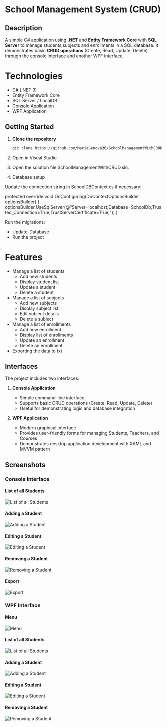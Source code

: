 # School Management System (CRUD)

## Description
A simple C# application using **.NET** and **Entity Framework Core** with **SQL Server** to manage students,subjects and enrollments in a SQL database. It demonstrates basic **CRUD operations** (Create, Read, Update, Delete) through the console interface and another WPF interface.

# Technologies

- C# (.NET 9)
- Entity Framework Core
- SQL Server / LocalDB
- Console Application
- WPF Application

## Getting Started

1. **Clone the repository**
   ```bash
   git clone https://github.com/MariaGenova36/SchoolManagementWithCRUD.git
   
2. Open in Visual Studio

3. Open the solution file SchoolManagementWithCRUD.sln.

4. Database setup

Update the connection string in SchoolDBContext.cs if necessary:

 protected override void OnConfiguring(DbContextOptionsBuilder optionsBuilder)
 {
     optionsBuilder.UseSqlServer(@"Server=localhost;Database=SchoolDb;Trusted_Connection=True;TrustServerCertificate=True;");
 }
    
Run the migrations:

- Update-Database
- Run the project

# Features

- Manage a list of students
  - Add new students
  - Display student list
  - Update a student
  - Delete a student
- Manage a list of subjects
  - Add new subjects
  - Display subject list
  - Edit subject details
  - Delete a subject
- Manage a list of enrollments
  - Add new enrollment
  - Display list of enrollments
  - Update an enrollment
  - Delete an enrollment
- Exporting the data to txt

## Interfaces

The project includes two interfaces:

1. **Console Application**
   - Simple command-line interface
   - Supports basic CRUD operations (Create, Read, Update, Delete)
   - Useful for demonstrating logic and database integration

2. **WPF Application**
   - Modern graphical interface
   - Provides user-friendly forms for managing Students, Teachers, and Courses
   - Demonstrates desktop application development with XAML and MVVM pattern

## Screenshots

### Console Interface

#### List of all Students
![List of all Students](/SchoolManagementWithCRUD/screenshots/Screenshot_2025-09-29_102517.png)

#### Adding a Student
![Adding a Student](/SchoolManagementWithCRUD/screenshots/Screenshot_2025-09-29_102517.png)

#### Editing a Student
![Editing a Student](/SchoolManagementWithCRUD/screenshots/Screenshot_2025-09-29_102915.png)

#### Removing a Student
![Removing a Student](/SchoolManagementWithCRUD/screenshots/Screenshot_2025-09-29_102946.png)

#### Export
![Export](/SchoolManagementWithCRUD/screenshots/Screenshot_2025-09-29_103010.png)

### WPF Interface

#### Menu
![Menu](/SchoolManagementWPF/screenshots/Screenshot_2025-09-29_134928.png)

#### List of all Students
![List of all Students](/SchoolManagementWPF/screenshots/Screenshot_2025-09-29_134947.png)

#### Adding a Student
![Adding a Student](/SchoolManagementWPF/screenshots/Screenshot_2025-09-29_135010.png)

#### Editing a Student
![Editing a Student](/SchoolManagementWPF/screenshots/Screenshot_2025-09-29_135040.png)

#### Removing a Student
![Removing a Student](/SchoolManagementWPF/screenshots/Screenshot_2025-09-29_135056.png)
